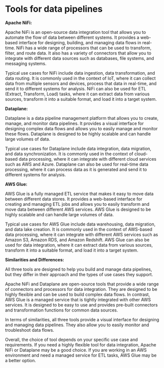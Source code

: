 # Tools for data pipelines

**Apache NiFi:**

Apache NiFi is an open-source data integration tool that allows you to automate the flow of data between different systems. It provides a web-based interface for designing, building, and managing data flows in real-time. NiFi has a wide range of processors that can be used to transform, filter, and route data. It also has a variety of connectors that allow you to integrate with different data sources such as databases, file systems, and messaging systems.

Typical use cases for NiFi include data ingestion, data transformation, and data routing. It is commonly used in the context of IoT, where it can collect data from multiple sensors and devices, process that data in real-time, and send it to different systems for analysis. NiFi can also be used for ETL (Extract, Transform, Load) tasks, where it can extract data from various sources, transform it into a suitable format, and load it into a target system.

**Dataplane:**

Dataplane is a data pipeline management platform that allows you to create, manage, and monitor data pipelines. It provides a visual interface for designing complex data flows and allows you to easily manage and monitor these flows. Dataplane is designed to be highly scalable and can handle large volumes of data.

Typical use cases for Dataplane include data integration, data migration, and data synchronization. It is commonly used in the context of cloud-based data processing, where it can integrate with different cloud services such as AWS and Azure. Dataplane can also be used for real-time data processing, where it can process data as it is generated and send it to different systems for analysis.

**AWS Glue:**

AWS Glue is a fully managed ETL service that makes it easy to move data between different data stores. It provides a web-based interface for creating and managing ETL jobs and allows you to easily transform and move data between different AWS services. AWS Glue is designed to be highly scalable and can handle large volumes of data.

Typical use cases for AWS Glue include data warehousing, data migration, and data lake creation. It is commonly used in the context of AWS-based data processing, where it can integrate with different AWS services such as Amazon S3, Amazon RDS, and Amazon Redshift. AWS Glue can also be used for data integration, where it can extract data from various sources, transform it into a suitable format, and load it into a target system.

**Similarities and Differences:**

All three tools are designed to help you build and manage data pipelines, but they differ in their approach and the types of use cases they support.

Apache NiFi and Dataplane are open-source tools that provide a wide range of connectors and processors for data integration. They are designed to be highly flexible and can be used to build complex data flows. In contrast, AWS Glue is a managed service that is tightly integrated with other AWS services. It is designed to be easy to use and provides pre-built connectors and transformation functions for common data sources.

In terms of similarities, all three tools provide a visual interface for designing and managing data pipelines. They also allow you to easily monitor and troubleshoot data flows.

Overall, the choice of tool depends on your specific use case and requirements. If you need a highly flexible tool for data integration, Apache NiFi or Dataplane may be a good choice. If you are working in an AWS environment and need a managed service for ETL tasks, AWS Glue may be a better option.

